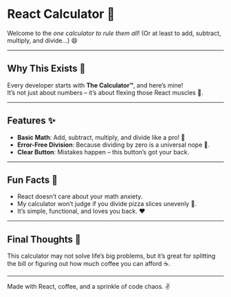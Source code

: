 # React Calculator 🧮

Welcome to the *one calculator to rule them all*! (Or at least to add, subtract, multiply, and divide…) 😄  

---

## Why This Exists 🤔  
Every developer starts with **The Calculator™**, and here’s mine!  
It’s not just about numbers – it’s about flexing those React muscles 💪.  

---

## Features ✨  
- **Basic Math**: Add, subtract, multiply, and divide like a pro! 🧠  
- **Error-Free Division**: Because dividing by zero is a universal nope 🚫.  
- **Clear Button**: Mistakes happen – this button’s got your back.  

---

## Fun Facts 🎉  
- React doesn’t care about your math anxiety.  
- My calculator won’t judge if you divide pizza slices unevenly 🍕.  
- It’s simple, functional, and loves you back. ❤️  

---

## Final Thoughts 💭  
This calculator may not solve life’s big problems, but it’s great for splitting the bill or figuring out how much coffee you can afford ☕.  

---

Made with React, coffee, and a sprinkle of code chaos. ✌️  
